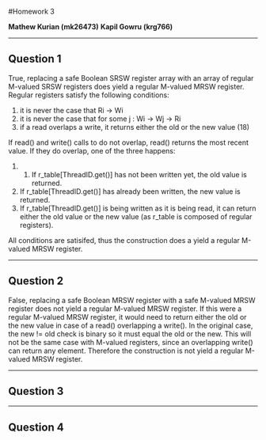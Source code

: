 
#Homework 3

**Mathew Kurian (mk26473)**
**Kapil Gowru (krg766)**

-----
Question 1
----
True, replacing a safe Boolean SRSW register array with an array of regular M-valued SRSW registers does yield a regular M-valued MRSW register. Regular registers satisfy the following conditions: 
1. it is never the case that Ri → Wi
2. it is never the case that for some j : Wi → Wj → Ri
3. if a read overlaps a write, it returns either the old or the new value (18)

If read() and write() calls to do not overlap, read() returns the most recent value. If they do overlap, one of the three happens:

1. 1. If r_table[ThreadID.get()] has not been written yet, the old value is
returned.
2. If r_table[ThreadID.get()] has already been written, the new value is
returned.
3. If r_table[ThreadID.get()] is being written as it is being read, it can
return either the old value or the new value (as r_table is composed of
regular registers).

All conditions are satisifed, thus the construction does a yield a regular M-valued MRSW register. 
   
----
Question 2
----
False, replacing a safe Boolean MRSW register with a safe M-valued MRSW register does not yield a regular M-valued MRSW register. If this were a regular M-valued MRSW register, it would need to return either the old or the new value in case of a read() overlapping a write(). In the original case, the new != old check is binary so it must equal the old or the new. This will not be the same case with M-valued registers, since an overlapping write() can return any element. Therefore the construction is not yield a regular M-valued MRSW register. 

----
Question 3
----


----
Question 4
----
